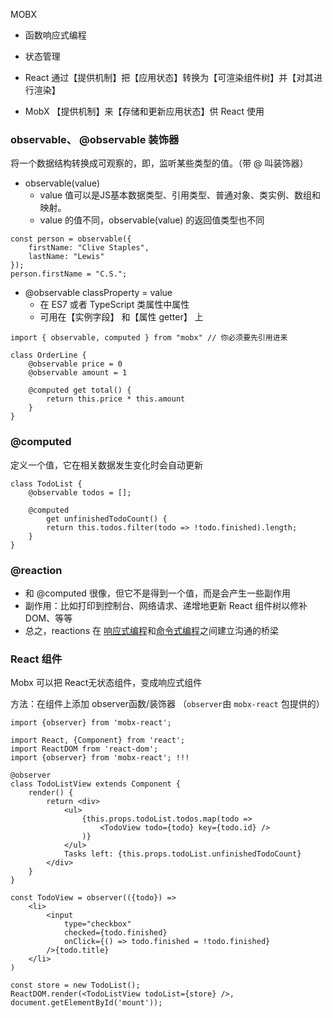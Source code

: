 MOBX

- 函数响应式编程
- 状态管理

- React 通过【提供机制】把【应用状态】转换为【可渲染组件树】并【对其进行渲染】
- MobX 【提供机制】来【存储和更新应用状态】供 React 使用

### observable、  @observable 装饰器

将一个数据结构转换成可观察的，即，监听某些类型的值。（带 @ 叫装饰器）

- observable(value)
  - value 值可以是JS基本数据类型、引用类型、普通对象、类实例、数组和映射。
  - value 的值不同，observable(value) 的返回值类型也不同

```JS
const person = observable({
    firstName: "Clive Staples",
    lastName: "Lewis"
});
person.firstName = "C.S.";
```



- @observable classProperty = value
  - 在 ES7 或者 TypeScript 类属性中属性
  - 可用在【实例字段】 和【属性 getter】 上

```JS
import { observable, computed } from "mobx" // 你必须要先引用进来

class OrderLine {
    @observable price = 0
    @observable amount = 1

    @computed get total() {
        return this.price * this.amount
    }
}
```



### @computed

定义一个值，它在相关数据发生变化时会自动更新

```JS
class TodoList {
    @observable todos = [];

    @computed 
		get unfinishedTodoCount() {
        return this.todos.filter(todo => !todo.finished).length;
    }
}
```



### @reaction

- 和 @computed 很像，但它不是得到一个值，而是会产生一些副作用
- 副作用：比如打印到控制台、网络请求、递增地更新 React 组件树以修补DOM、等等
- 总之，reactions 在 [响应式编程](https://en.wikipedia.org/wiki/Reactive_programming)和[命令式编程](https://en.wikipedia.org/wiki/Imperative_programming)之间建立沟通的桥梁



###  React 组件

Mobx 可以把 React无状态组件，变成响应式组件

方法：在组件上添加 observer函数/装饰器 （`observer`由 `mobx-react` 包提供的）

```JS
import {observer} from 'mobx-react';
```

```JS
import React, {Component} from 'react';
import ReactDOM from 'react-dom';
import {observer} from 'mobx-react'; !!!

@observer
class TodoListView extends Component {
    render() {
        return <div>
            <ul>
                {this.props.todoList.todos.map(todo =>
                    <TodoView todo={todo} key={todo.id} />
                )}
            </ul>
            Tasks left: {this.props.todoList.unfinishedTodoCount}
        </div>
    }
}

const TodoView = observer(({todo}) =>
    <li>
        <input
            type="checkbox"
            checked={todo.finished}
            onClick={() => todo.finished = !todo.finished}
        />{todo.title}
    </li>
)

const store = new TodoList();
ReactDOM.render(<TodoListView todoList={store} />, document.getElementById('mount'));

```



